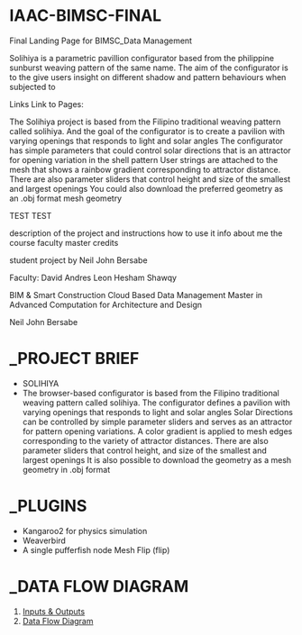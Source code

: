 # IAAC-BIMSC-FINAL
Final Landing Page for BIMSC_Data Management

Solihiya is a parametric pavillion configurator based from the philippine sunburst weaving pattern of the same name. The aim of the configurator is to the give users insight on different shadow and pattern behaviours when subjected to

Links Link to Pages:

The Solihiya project is based from the Filipino traditional weaving pattern called solihiya. And the goal of the configurator is to create a pavilion with varying openings that responds to light and solar angles The configurator has simple parameters that could control solar directions that is an attractor for opening variation in the shell pattern User strings are attached to the mesh that shows a rainbow gradient corresponding to attractor distance. There are also parameter sliders that control height and size of the smallest and largest openings You could also download the preferred geometry as an .obj format mesh geometry

TEST TEST

description of the project and instructions how to use it
info about me
the course
faculty
master credits

student project by
Neil John Bersabe

Faculty: 
David Andres Leon
Hesham Shawqy

BIM & Smart Construction
Cloud Based Data Management
Master in Advanced Computation for Architecture and Design


Neil John Bersabe

# _PROJECT BRIEF
- SOLIHIYA
- The browser-based configurator is based from the Filipino traditional weaving pattern called solihiya. 
The configurator defines a pavilion with varying openings that responds to light and solar angles
Solar Directions can be controlled by simple parameter sliders and serves as an attractor for pattern opening variations.
A color gradient is applied to mesh edges corresponding to the variety of attractor distances.
There are also parameter sliders that control height, and size of the smallest and largest openings
It is also possible to download the geometry as a mesh geometry in .obj format

# _PLUGINS
- Kangaroo2 for physics simulation
- Weaverbird
- A single pufferfish node Mesh Flip (flip)

# _DATA FLOW DIAGRAM
1. [Inputs & Outputs](docs/InputOutput.jpg)
2. [Data Flow Diagram](docs/DataFlow.png)

